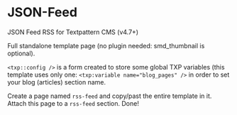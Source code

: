 # JSON-Feed
JSON Feed RSS for Textpattern CMS (v4.7+)

Full standalone template page (no plugin needed: smd_thumbnail is optional).

`<txp::config />` is a form created to store some global TXP variables (this template uses only one: `<txp:variable name="blog_pages" />` in order to set your blog (articles) section name.

Create a page named `rss-feed` and copy/past the entire template in it. Attach this page to a `rss-feed` section. Done!
